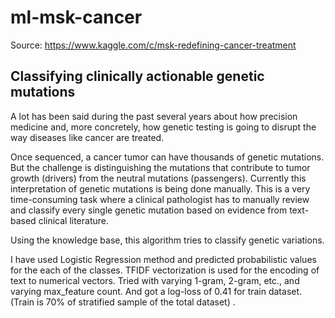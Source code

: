 # ml-msk-cancer

Source: https://www.kaggle.com/c/msk-redefining-cancer-treatment

## Classifying clinically actionable genetic mutations

A lot has been said during the past several years about how precision medicine and, more concretely, how genetic testing is going to disrupt the way diseases like cancer are treated.
<p>Once sequenced, a cancer tumor can have thousands of genetic mutations. But the challenge is distinguishing the mutations that contribute to tumor growth (drivers) from the neutral mutations (passengers). 
Currently this interpretation of genetic mutations is being done manually. This is a very time-consuming task where a clinical pathologist has to manually review and classify every single genetic mutation based on evidence from text-based clinical literature.
<p>Using the knowledge base, this algorithm tries to classify genetic variations.
<p>I have used Logistic Regression method and predicted probabilistic values for the each of the classes. TFIDF vectorization is used for the encoding of text to numerical vectors. Tried with varying 1-gram, 2-gram, etc., and varying max_feature count. And got a log-loss of 0.41 for train dataset. (Train is 70% of stratified sample of the total dataset) .
